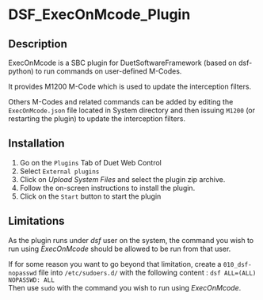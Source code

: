 # DSF_ExecOnMcode_Plugin

## Description
ExecOnMcode is a SBC plugin for DuetSoftwareFramework (based on dsf-python) to run commands on user-defined M-Codes.

It provides M1200 M-Code which is used to update the interception filters.

Others M-Codes and related commands can be added by editing the `ExecOnMcode.json` file located in System directory and then issuing `M1200` (or restarting the plugin) to update the interception filters.

## Installation

1. Go on the `Plugins` Tab of Duet Web Control
2. Select `External plugins`
3. Click on *Upload System Files* and select the plugin zip archive.
4. Follow the on-screen instructions to install the plugin.
5. Click on the `Start` button to start the plugin

## Limitations

As the plugin runs under *dsf* user on the system, the command you wish to run using *ExecOnMcode* should be allowed to be run from that user.

If for some reason you want to go beyond that limitation, create a `010_dsf-nopasswd` file into `/etc/sudoers.d/` with the following content : `dsf ALL=(ALL) NOPASSWD: ALL`
<br>Then use `sudo` with the command you wish to run using *ExecOnMcode*.